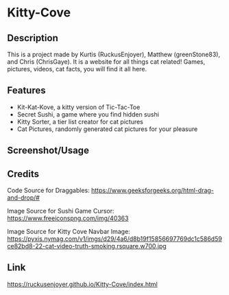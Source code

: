 # Kitty-Cove

## Description
This is a project made by Kurtis (RuckusEnjoyer), Matthew (greenStone83), and Chris (ChrisGaye). It is a website for all things cat related! Games, pictures, videos, cat facts, you will find it all here.

## Features
- Kit-Kat-Kove, a kitty version of Tic-Tac-Toe
- Secret Sushi, a game where you find hidden sushi
- Kitty Sorter, a tier list creator for cat pictures
- Cat Pictures, randomly generated cat pictures for your pleasure

## Screenshot/Usage


## Credits
Code Source for Draggables:
https://www.geeksforgeeks.org/html-drag-and-drop/#

Image Source for Sushi Game Cursor:
https://www.freeiconspng.com/img/40363

Image Source for Kitty Cove Navbar Image:
https://pyxis.nymag.com/v1/imgs/d29/4a6/d8b19f15856697769dc1c586d59ce82bd8-22-cat-video-truth-smoking.rsquare.w700.jpg

## Link
https://ruckusenjoyer.github.io/Kitty-Cove/index.html